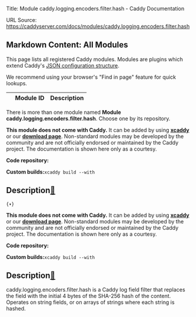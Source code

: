 Title: Module caddy.logging.encoders.filter.hash - Caddy Documentation

URL Source: https://caddyserver.com/docs/modules/caddy.logging.encoders.filter.hash

Markdown Content:
All Modules
-----------

This page lists all registered Caddy modules. Modules are plugins which extend Caddy's [JSON configuration structure](https://caddyserver.com/docs/json/).

We recommend using your browser's "Find in page" feature for quick lookups.

|  | Module ID | Description |
| --- | --- | --- |

There is more than one module named **Module caddy.logging.encoders.filter.hash**. Choose one by its repository.

**This module does not come with Caddy.** It can be added by using **[xcaddy](https://caddyserver.com/docs/build#xcaddy)** or our **[download page](https://caddyserver.com/download)**. Non-standard modules may be developed by the community and are not officially endorsed or maintained by the Caddy project. The documentation is shown here only as a courtesy.

**Code repository:**

**Custom builds:**`xcaddy build --with`

Description[🔗](https://caddyserver.com/docs/modules/caddy.logging.encoders.filter.hash#docs "Direct link")
-----------------------------------------------------------------------------------------------------------

`{▾}`

**This module does not come with Caddy.** It can be added by using **[xcaddy](https://caddyserver.com/docs/build#xcaddy)** or our **[download page](https://caddyserver.com/download)**. Non-standard modules may be developed by the community and are not officially endorsed or maintained by the Caddy project. The documentation is shown here only as a courtesy.

**Code repository:**

**Custom builds:**`xcaddy build --with`

Description[🔗](https://caddyserver.com/docs/modules/caddy.logging.encoders.filter.hash#docs "Direct link")
-----------------------------------------------------------------------------------------------------------

caddy.logging.encoders.filter.hash is a Caddy log field filter that replaces the field with the initial 4 bytes of the SHA-256 hash of the content. Operates on string fields, or on arrays of strings where each string is hashed.
